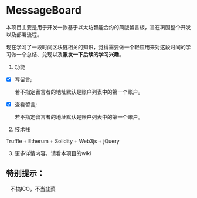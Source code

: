 # MessageBoard

本项目主要是用于开发一款基于以太坊智能合约的简版留言板，旨在巩固整个开发以及部署流程。

现在学习了一段时间区块链相关的知识，觉得需要做一个轻应用来对这段时间的学习做一个总结、兑现以及**激发一下后续的学习兴趣**。

1. 功能
- [x]  写留言;

      若不指定留言者的地址默认是账户列表中的第一个账户。

- [x]  查看留言;

      若不指定留言者的地址默认是账户列表中的第一个账户。

2. 技术栈

Truffle + Etherum + Solidity + Web3js + jQuery


3. 更多详情内容，请看本项目的wiki


## 特别提示：

    不搞ICO，不当韭菜
